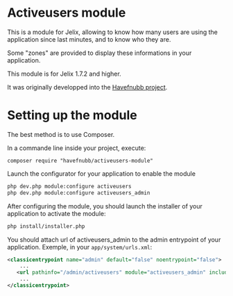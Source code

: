 Activeusers module
==================

This is a module for Jelix, allowing to know how many users are using the
application since last minutes, and to know who they are.

Some "zones" are provided to display these informations in your application.

This module is for Jelix 1.7.2 and higher.

It was originally developped into the [Havefnubb project](https://github.com/havefnubb/havefnubb/).

Setting up the module
=====================

The best method is to use Composer.

In a commande line inside your project, execute:

```
composer require "havefnubb/activeusers-module"
```

Launch the configurator for your application to enable the module

```bash
php dev.php module:configure activeusers
php dev.php module:configure activeusers_admin
```

After configuring the module, you should launch the installer of your application
to activate the module:

```bash
php install/installer.php
```

You should attach url of activeusers_admin to the admin entrypoint of your
application. Exemple, in your `app/system/urls.xml`:

```xml
<classicentrypoint name="admin" default="false" noentrypoint="false">
    ...
   <url pathinfo="/admin/activeusers" module="activeusers_admin" include="urls.xml"/>
    ...
</classicentrypoint>

```
